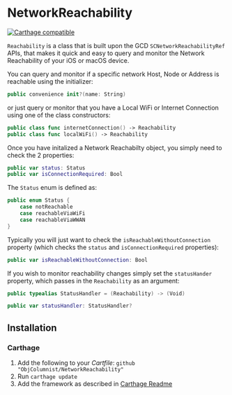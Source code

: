 # NetworkReachability

[![Carthage compatible](https://img.shields.io/badge/Carthage-compatible-4BC51D.svg?style=flat)](https://github.com/Carthage/Carthage)

`Reachability` is a class that is built upon the GCD `SCNetworkReachabilityRef` APIs, that makes it quick and easy to query and monitor the Network Reachability of your iOS or macOS device.

You can query and monitor if a specific network Host, Node or Address is reachable using the initializer:

```swift
public convenience init?(name: String)
```

or just query or monitor that you have a Local WiFi or Internet Connection using one of the class constructors:

```swift
public class func internetConnection() -> Reachability
public class func localWiFi() -> Reachability
```

Once you have initalized a Network Reachabilty object, you simply need to check the 2 properties:

```swift
public var status: Status
public var isConnectionRequired: Bool 
```

The `Status` enum is defined as:

```swift
public enum Status {
    case notReachable
    case reachableViaWiFi
    case reachableViaWWAN
}
```

Typically you will just want to check the `isReachableWithoutConnection` property (which checks the `status` and `isConnectionRequired` properties):

```swift
public var isReachableWithoutConnection: Bool
```

If you wish to monitor reachability changes simply set the `statusHander` property, which passes in the `Reachability` as an argument:

```swift
public typealias StatusHandler = (Reachability) -> (Void)

public var statusHandler: StatusHandler?
```

## Installation

### Carthage

1. Add the following to your *Cartfile*:
  `github "ObjColumnist/NetworkReachability"`
2. Run `carthage update`
3. Add the framework as described in [Carthage Readme](https://github.com/Carthage/Carthage#adding-frameworks-to-an-application)
